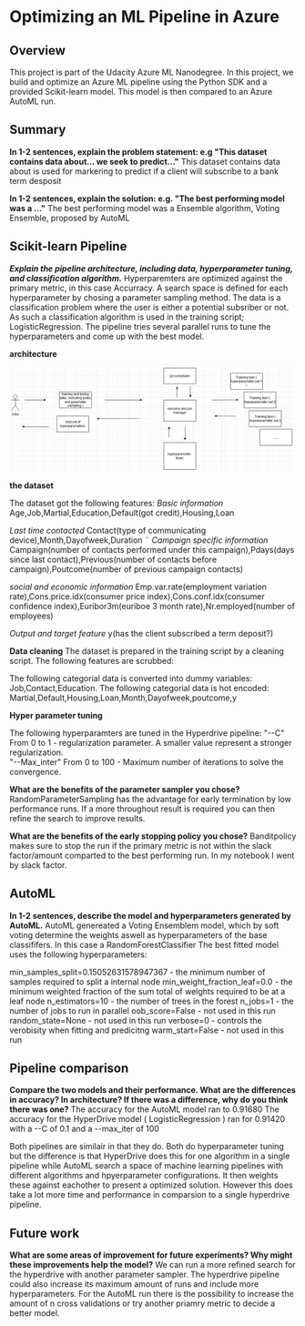 # Optimizing an ML Pipeline in Azure

## Overview
This project is part of the Udacity Azure ML Nanodegree.
In this project, we build and optimize an Azure ML pipeline using the Python SDK and a provided Scikit-learn model.
This model is then compared to an Azure AutoML run.

## Summary
**In 1-2 sentences, explain the problem statement: e.g "This dataset contains data about... we seek to predict..."**
This dataset contains data about is used for markering to predict if a client will subscribe to a bank term desposit

**In 1-2 sentences, explain the solution: e.g. "The best performing model was a ..."**
The best performing model was a Ensemble algorithm, Voting Ensemble, proposed by AutoML

## Scikit-learn Pipeline
***Explain the pipeline architecture, including data, hyperparameter tuning, and classification algorithm.***
Hyperparemters are optimized against the primary metric, in this case Accurracy. A search space is defined for each hyperparameter by chosing a parameter sampling method. The data is a classification problem
where the user is either a potential subsriber or not. As such a classification algorithm is used in the training script; LogisticRegression. The pipeline tries several parallel runs to tune the hyperparameters and come up with the
best model.


**architecture**

![Architecture](HdArchitecture.PNG)


**the dataset**

The dataset got the following features:
*Basic information*
Age,Job,Martial,Education,Default(got credit),Housing,Loan

*Last time contacted* 
Contact(type of communicating device),Month,Dayofweek,Duration
¨
*Campaign specific information*
Campaign(number of contacts performed under this campaign),Pdays(days since last contact),Previous(number of contacts before campaign),Poutcome(number of previous campaign contacts)

*social and economic information*
Emp.var.rate(employment variation rate),Cons.price.idx(consumer price index),Cons.conf.idx(consumer confidence index),Euribor3m(euriboe 3 month rate),Nr.employed(number of employees)

*Output and target feature*
y(has the client subscribed a term deposit?)

**Data cleaning**
The dataset is prepared in the training script by a cleaning script. The following features are scrubbed:

The following categorial data is converted into dummy variables:
Job,Contact,Education.
The following categorial data is hot encoded:
Martial,Default,Housing,Loan,Month,Dayofweek,poutcome,y

**Hyper parameter tuning**

The following hyperparamters are tuned in the Hyperdrive pipeline:
"--C" From 0 to 1  - regularization parameter. A smaller value represent a stronger regularization.   
"--Max_inter" From 0 to 100 - Maximum number of iterations to solve the convergence. 


**What are the benefits of the parameter sampler you chose?**
RandomParameterSampling has the advantage for early termination by low performance runs. If a more throughout result is required you can then refine the search to improve results.

**What are the benefits of the early stopping policy you chose?**
Banditpolicy makes sure to stop the run if the primary metric is not within the slack factor/amount comparted to the best performing run. In my notebook I went by slack factor.

## AutoML
**In 1-2 sentences, describe the model and hyperparameters generated by AutoML.**
AutoML genereated a Voting Ensemblem model, which by soft voting determine the weights aswell as hyperparameters of the base classififers. In this case a RandomForestClassifier
The best fitted model uses the following hyperparameters:

min_samples_split=0.15052631578947367 - the minimum number of samples required to split a internal node
min_weight_fraction_leaf=0.0 - the minimum weighted fraction of the sum total of weights required to be at a leaf node
n_estimators=10 - the number of trees in the forest
n_jobs=1 - the number of jobs to run in parallel
oob_score=False - not used in this run
random_state=None - not used in this run
verbose=0 - controls the verobisity when fitting and predicitng
warm_start=False - not used in this run


## Pipeline comparison
**Compare the two models and their performance. What are the differences in accuracy? In architecture? If there was a difference, why do you think there was one?**
The accuracy for the AutoML model ran to 0.91680
The accuracy for the HyperDrive model ( LogisticRegression ) ran for 0.91420 with a --C of 0.1 and a --max_iter of 100

Both pipelines are similair in that they do. Both do hyperparameter tuning but the difference is that HyperDrive does this for one algorithm in a single pipeline while AutoML search a space of machine learning pipelines with different
algorithms and hpyerparameter configurations. It then weights these against eachother to present a optimized solution. However this does take a lot more time and performance in comparsion to a single hyperdrive pipeline.
## Future work
**What are some areas of improvement for future experiments? Why might these improvements help the model?**
We can run a more refined search for the hyperdrive with another parameter sampler. The hyperdrive pipeline could also increase its maximum amount of runs and include more hyperparameters.
For the AutoML run there is the possibility to increase the amount of n cross validations or try another priamry metric to decide a better model.